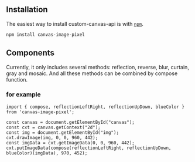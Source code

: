 

## Installation

The easiest way to install custom-canvas-api is with [`npm`][npm].

[npm]: https://www.npmjs.com/

```sh
npm install canvas-image-pixel
```


## Components

Currently, it only includes several methods: reflection, reverse, blur, curtain, gray and mosaic. And all these methods can be combined by compose function.

### for example ### 
```
import { compose, reflectionLeftRight, reflectionUpDown, blueColor } from 'canvas-image-pixel';

const canvas = document.getElementById("canvas");
const cxt = canvas.getContext("2d");
const img = document.getElementById("img");
cxt.drawImage(img, 0, 0, 960, 442);
const imgData = cxt.getImageData(0, 0, 960, 442);
cxt.putImageData(compose(reflectionLeftRight, reflectionUpDown, blueColor)(imgData), 970, 452);
```
